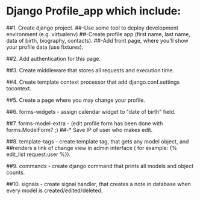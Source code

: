 # Django Profile_app which include:
##1. Create django project.
##-Use some tool to deploy development environment (e.g. virtualenv)
##-Create profile app (first name, last name, data of birth, biography, contacts).
##-Add front page, where you'll show your profile data (use fixtures).

##2. Add authentication for this page.

##3. Create middleware that stores all requests and execution time.

##4. Create template context processor that add django.conf.settings tocontext.

##5. Create a page where you may change your profile.

##6. forms-widgets - assign calendar widget to "date of birth" field.

##7. forms-model-extra - (edit profile form has been done with forms.ModelForm? ;)
##-* Save IP of user who makes edit.

##8. template-tags - create template tag, that gets any model object, and 
##renders a link of change view in admin interface ( for example: {% edit_list request.user %}).

##9. commands - create django command that prints all models and object counts.

##10. signals - create signal handler, that creates a note in database when every model is created/edited/deleted.
